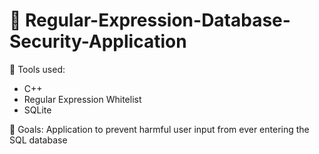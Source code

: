 # 🔐 Regular-Expression-Database-Security-Application
 
 🔧 Tools used: 
 - C++ 
 - Regular Expression Whitelist
 - SQLite 
 
 🥅 Goals: Application to prevent harmful user input from ever entering the SQL database
